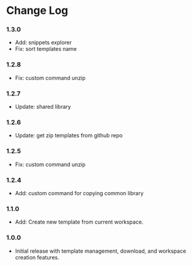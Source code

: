 # Change Log

### 1.3.0
- Add: snippets explorer
- Fix: sort templates name

### 1.2.8
- Fix: custom command unzip

### 1.2.7
- Update: shared library

### 1.2.6
- Update: get zip templates from github repo

### 1.2.5
- Fix: custom command unzip

### 1.2.4
- Add: custom command for copying common library

### 1.1.0

- Add: Create new template from current workspace.

### 1.0.0

- Initial release with template management, download, and workspace creation features.
